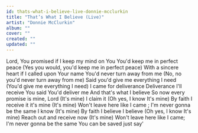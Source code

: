 ```yaml
---
id: thats-what-i-believe-live-donnie-mcclurkin
title: "That’s What I Believe (Live)"
artist: "Donnie McClurkin"
album: ""
cover: ""
created: ""
updated: ""
---
```


Lord, You promised if I keep my mind on You
You'd keep me in perfect peace
(Yes you would, you'd keep me in perfect peace)
With a sincere heart if I called upon Your name
You'd never turn away from me
(No, no you'd never turn away from me)
Said you'd give me everything I need
(You'd give me everything I need)
I came for deliverance
Deliverance I'll receive
You said You'd deliver me
And that's what I believe
So now every promise is mine, Lord (It's mine)
I claim it (Oh yes, I know It's mine)
By faith I receive it it's mine (It's mine)
Won't leave here like I came ; I'm never gonna be the same
I know (It's mine)
By faith I believe I believe (Oh yes, I know It's mine)
Reach out and receive now (It's mine)
Won't leave here like I came; I'm never gonna be the same
You can be saved just say'